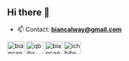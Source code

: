 ## Hi there 👋

- 📫 Contact: **biancalway@gmail.com**
<p align="left">
<a href="https://linkedin.com/in/biancaguzenski" target="blank"><img align="center" src="https://cdn.jsdelivr.net/npm/simple-icons@3.0.1/icons/linkedin.svg" alt="biancaguzenski" height="30" width="40" /></a>
<a href="https://instagram.com/qbibs" target="blank"><img align="center" src="https://cdn.jsdelivr.net/npm/simple-icons@3.0.1/icons/instagram.svg" alt="qbibs" height="30" width="40" /></a>
  <a href="https://dev.to/biancaguzenski" target="blank"><img align="center" src="https://cdn.jsdelivr.net/npm/simple-icons@3.0.1/icons/dev-dot-to.svg" alt="biancaguzenski" height="30" width="40" /></a>
<a href="https://twitter.com/ichbibs" target="blank"><img align="center" src="https://cdn.jsdelivr.net/npm/simple-icons@3.0.1/icons/twitter.svg" alt="ichbibs" height="30" width="40" /></a>
</p>
